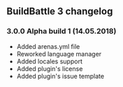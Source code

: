 ## BuildBattle 3 changelog

### 3.0.0 Alpha build 1 (14.05.2018)
* Added arenas.yml file
* Reworked language manager
* Added locales support
* Added plugin's license
* Added plugin's issue template